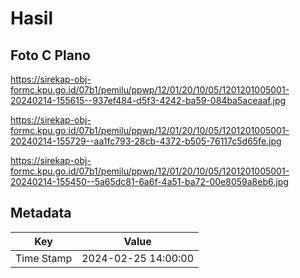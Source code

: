 # Hasil

## Foto C Plano

https://sirekap-obj-formc.kpu.go.id/07b1/pemilu/ppwp/12/01/20/10/05/1201201005001-20240214-155615--937ef484-d5f3-4242-ba59-084ba5aceaaf.jpg

https://sirekap-obj-formc.kpu.go.id/07b1/pemilu/ppwp/12/01/20/10/05/1201201005001-20240214-155729--aa1fc793-28cb-4372-b505-76117c5d65fe.jpg

https://sirekap-obj-formc.kpu.go.id/07b1/pemilu/ppwp/12/01/20/10/05/1201201005001-20240214-155450--5a65dc81-6a6f-4a51-ba72-00e8059a8eb6.jpg


## Metadata

| Key        | Value               |
| ---------- | ------------------- |
| Time Stamp | 2024-02-25 14:00:00 |



